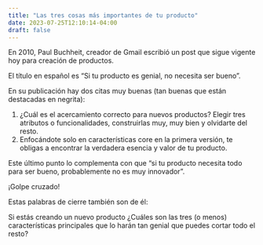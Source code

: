 ```yaml
---
title: "Las tres cosas más importantes de tu producto"
date: 2023-07-25T12:10:14-04:00
draft: false
---
```

En 2010, Paul Buchheit, creador de Gmail escribió un post que sigue vigente hoy para creación de productos.

El título en español es “Si tu producto es genial, no necesita ser bueno”.

En su publicación hay dos citas muy buenas (tan buenas que están destacadas en negrita):

1. ¿Cuál es el acercamiento correcto para nuevos productos? Elegir tres atributos o funcionalidades, construirlas muy, muy bien y olvidarte del resto.
2. Enfocándote solo en características core en la primera versión, te obligas a encontrar la verdadera esencia y valor de tu producto. 

Este último punto lo complementa con que “si tu producto necesita todo para ser bueno, probablemente no es muy innovador”.

¡Golpe cruzado!

Estas palabras de cierre también son de él:

Si estás creando un nuevo producto ¿Cuáles son las tres (o menos) características principales que lo harán tan genial que puedes cortar todo el resto?

